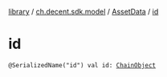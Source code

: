 [library](../../index.md) / [ch.decent.sdk.model](../index.md) / [AssetData](index.md) / [id](./id.md)

# id

`@SerializedName("id") val id: `[`ChainObject`](../-chain-object/index.md)